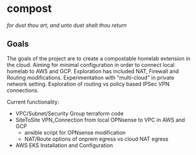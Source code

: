 # compost
*for dust thou art, and unto dust shalt thou return*
## Goals

The goals of the project are to create a compostable homelab extension in the cloud. Aiming for minimal configuration in order to connect local homelab to AWS and GCP.
Exploration has included NAT, Firewall and Routing modifications. Experimentation with "multi-cloud" in private network setting.
Exploration of routing vs policy based IPSec VPN connections.

Current functionality:

* VPC/Subnet/Security Group terraform code
* SiteToSite VPN_Connection from local OPNsense to VPC in AWS and GCP
    * ansible script for OPNsense modification
    * NAT/Route options of onprem egress vs cloud NAT egress
* AWS EKS Installation and Configuration

